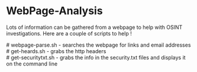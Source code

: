 # WebPage-Analysis

Lots of information can be gathered from a webpage to help with OSINT investigations. Here are a couple of scripts to help !

\# webpage-parse.sh - searches the webpage for links and email addresses<br>
\# get-heards.sh - grabs the http headers <br>
\# get-securitytxt.sh - grabs the info in the security.txt files and displays it on the command line

